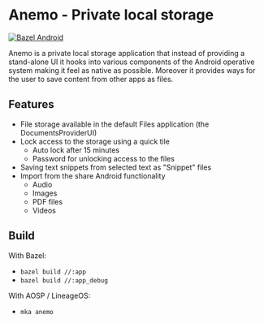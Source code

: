 # Anemo - Private local storage

[![Bazel Android](https://github.com/2bllw8/anemo/actions/workflows/bazel.yml/badge.svg)](https://github.com/2bllw8/anemo/actions/workflows/bazel.yml)

Anemo is a private local storage application that instead of providing a stand-alone UI it hooks
into various components of the Android operative system making it feel as native as possible.
Moreover it provides ways for the user to save content from other apps as files.

## Features

- File storage available in the default Files application (the DocumentsProviderUI)
- Lock access to the storage using a quick tile
  - Auto lock after 15 minutes
  - Password for unlocking access to the files
- Saving text snippets from selected text as "Snippet" files
- Import from the share Android functionality
  - Audio
  - Images
  - PDF files
  - Videos

## Build

With Bazel:
- `bazel build //:app`
- `bazel build //:app_debug`

With AOSP / LineageOS:
- `mka anemo`
